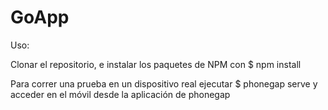 # GoApp

Uso:

Clonar el repositorio, e instalar los paquetes de NPM con $ npm install

Para correr una prueba en un dispositivo real ejecutar $ phonegap serve y acceder en el móvil desde la aplicación de phonegap
